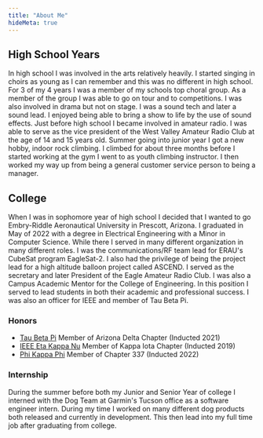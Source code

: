 ```yaml
---
title: "About Me"
hideMeta: true
---
```


## High School Years
In high school I was involved in the arts relatively heavily. I started singing in choirs as young as I can remember and this was no different in high school. For 3 of my 4 years I was a member of my schools top choral group. As a member of the group I was able to go on tour and to competitions. I was also involved in drama but not on stage. I was a sound tech and later a sound lead. I enjoyed being able to bring a show to life by the use of sound effects. Just before high school I became involved in amateur radio. I was able to serve as the vice president of the West Valley Amateur Radio Club at the age of 14 and 15 years old. Summer going into junior year I got a new hobby, indoor rock climbing. I climbed for about three months before I started working at the gym I went to as youth climbing instructor. I then worked my way up from being a general customer service person to being a manager.
## College
When I was in sophomore year of high school I decided that I wanted to go Embry-Riddle Aeronautical University in Prescott, Arizona. I graduated in May of 2022 with a degree in Electrical Engineering with a Minor in Computer Science. While there I served in many different organization in many different roles. I was the communications/RF team lead for ERAU's CubeSat program EagleSat-2. I also had the privilege of being the project lead for a high altitude balloon project called ASCEND. I served as the secretary and later President of the Eagle Amateur Radio Club. I was also a Campus Academic Mentor for the College of Engineering. In this position I served to lead students in both their academic and professional success. I was also an officer for IEEE and member of Tau Beta Pi.
### Honors
- [Tau Beta Pi](https://www.tbp.org/) Member of Arizona Delta Chapter (Inducted 2021)
- [IEEE Eta Kappa Nu](https://hkn.ieee.org/) Member of Kappa Iota Chapter (Inducted 2019)
- [Phi Kappa Phi](https:/phikappaphi.org) Member of Chapter 337 (Inducted 2022)
### Internship
During the summer before both my Junior and Senior Year of college I interned with the Dog Team at Garmin's Tucson office as a software engineer intern. During my time I worked on many different dog products both released and currently in development. This then lead into my full time job after graduating from college.
